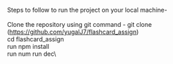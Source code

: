 Steps to follow to run the project on your local machine-\
\
Clone the repository using git command - git clone (https://github.com/yugalJ7/flashcard_assign)\
cd flashcard_assign\
run npm install\
run num run dec\
